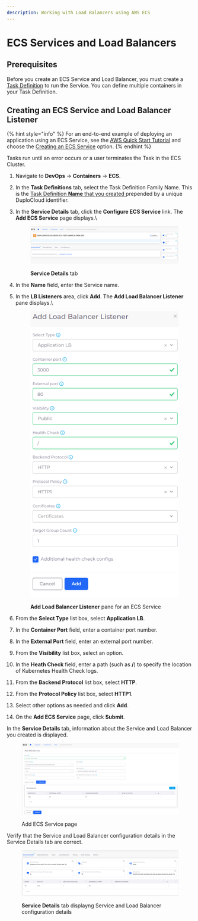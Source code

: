 ```yaml
---
description: Working with Load Balancers using AWS ECS
---
```


# ECS Services and Load Balancers

## Prerequisites

Before you create an ECS Service and Load Balancer, you must create a [Task Definition](../containers/ecs-containers-and-task-definitions.md) to run the Service. You can define multiple containers in your Task Definition.

## Creating an ECS Service and Load Balancer Listener

{% hint style="info" %}
For an end-to-end example of deploying an application using an ECS Service, see the [AWS Quick Start Tutorial](../../quick-start/) and choose the [Creating an ECS Service](../../quick-start/quick-start-ecs-services/) option.
{% endhint %}

Tasks run until an error occurs or a user terminates the Task in the ECS Cluster.

1. Navigate to **DevOps** -> **Containers** -> **ECS**.
2. In the **Task Definitions** tab, select the Task Definition Family Name. This is the [Task Definition **Name** that you created ](../containers/ecs-containers-and-task-definitions.md)prepended by a unique DuploCloud identifier. &#x20;
3.  In the **Service Details** tab, click the **Configure ECS Service** link. The **Add ECS Service** page displays.\


    <div align="left">

    <figure><img src="../../../.gitbook/assets/ecs_5.png" alt=""><figcaption><p><strong>Service Details</strong> tab </p></figcaption></figure>

    </div>


4. In the **Name** field, enter the Service name.
5.  In the **LB Listeners** area, click **Add**. The **Add Load Balancer Listener** pane displays.\


    <div align="left">

    <figure><img src="../../../.gitbook/assets/dockerq (1).png" alt=""><figcaption><p><strong>Add Load Balancer Listener</strong> pane for an ECS Service</p></figcaption></figure>

    </div>


6. From the **Select Type** list box, select **Application LB**.
7. In the **Container Port** field, enter a container port number.
8. In the **External Port** field, enter an external port number.
9. From the **Visibility** list box, select an option.
10. In the **Heath Check** field, enter a path (such as **/**) to specify the location of Kubernetes Health Check logs.
11. From the **Backend Protocol** list box, select **HTTP**.
12. From the **Protocol Policy** list box, select **HTTP1**.
13. Select other options as needed and click **Add**.
14. On the **Add ECS Service** page, click **Submit**.&#x20;

In the **Service Details** tab, information about the Service and Load Balancer you created is displayed.

<div align="left">

<figure><img src="../../../.gitbook/assets/ecs_6.png" alt=""><figcaption><p>Add ECS Service page</p></figcaption></figure>

</div>

Verify that the Service and Load Balancer configuration details in the Service Details tab are correct.&#x20;

<figure><img src="../../../.gitbook/assets/ecs_8 (1).png" alt=""><figcaption><p><strong>Service Details</strong> tab displayng Service and Load Balancer configuration details</p></figcaption></figure>
